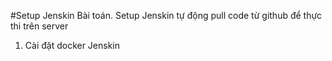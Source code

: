 #Setup Jenskin
Bài toán. Setup Jenskin tự động pull code từ github để thực thi trên server
1. Cài đặt docker Jenskin